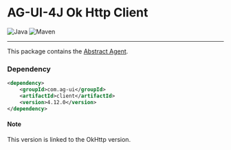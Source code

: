 # AG-UI-4J Ok Http Client

![Java](https://img.shields.io/badge/Java-17-orange?logo=openjdk&logoColor=white)
![Maven](https://img.shields.io/badge/Maven-4.12.0-C71A36?logo=apachemaven&logoColor=white)

---

This package contains the [Abstract Agent](./src/main/java/com/agui/client/agent/AbstractAgent.java).

### Dependency

```xml
<dependency>
    <groupId>com.ag-ui</groupId>
    <artifactId>client</artifactId>
    <version>4.12.0</version>
</dependency>
```

#### Note
This version is linked to the OkHttp version.